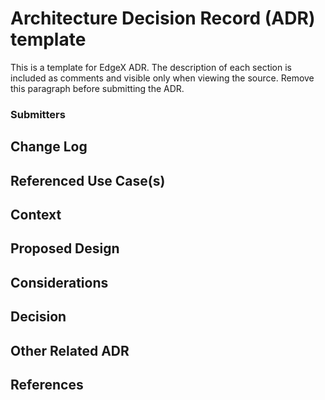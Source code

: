 # Architecture Decision Record (ADR) template <!-- Replace with ADR title -->
This is a template for EdgeX ADR. The description of each section is included as comments and visible only when viewing the source. Remove this paragraph before submitting the ADR.

### Submitters
<!-- List ADR submitters

Format:
- Name (Organization)
-->

## Change Log
<!-- List the changes to the document, incl. state, date, and PR URL.
State is one of: accepted, amended, deprecated
Date is an ISO 8601 (YYYY-MM-DD) string.
PR is the pull request that submitted the change, including information such as the diff, contributors, and reviewers.

E.g.:
- [accepted](URL of PR) (2022-04-01)
- [amended](URL of PR) (2022-05-01)
-->

## Referenced Use Case(s)
<!-- 
List all relevant use case / requirements documents.  ADR requires at least one relevant, approved use case.
Format:
- UC Name (URL of PR)
-->

## Context
<!-- Describe:
- the requirements or problem leading to the need for this design, 
- explain how the design is architecturally significant - warranting an ADR (versus simple issue and PR to fix a problem)
- high level design approach (details described in the proposed design below)
-->

## Proposed Design
<!-- Details of the design (without getting into implementation where possible).
Outline:
- services/modules to be impacted (changed)
- new services/modules to be added
- model and DTO impact (changes/additions/removals)
- API impact (changes/additions/removals)
- general configuration impact (establishment of new sections, changes/additions/removals)
- devops impact
-->

## Considerations
<!-- Document alternatives, concerns, ancillary or related issues, questions that arose in debate of the ADR.  Indicate if/how they were resolved or mollified.-->

## Decision
<!-- Document any agreed upon important implementation detail, caveats, future considerations, remaining ADR issue deferred, etc..  Document any part of the requirements not satisfied by the proposed design.-->

## Other Related ADR
<!-- List any relevant ADR - such as a design decision for a sub-component of a feature, a design deprecated as a result of this design, etc.. 

Format:
- [ADR Title](URL) - the relevance
-->

## References
<!-- List additional references -->
